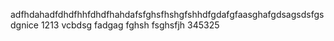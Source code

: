 adfhdahadfdhdfhhfdhdfhahdafsfghsfhshgfshhdfgdafgfaasghafgdsagsdsfgsdgnice
1213
vcbdsg
fadgag
fghsh
fsghsfjh
345325

